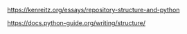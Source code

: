 https://kenreitz.org/essays/repository-structure-and-python

https://docs.python-guide.org/writing/structure/